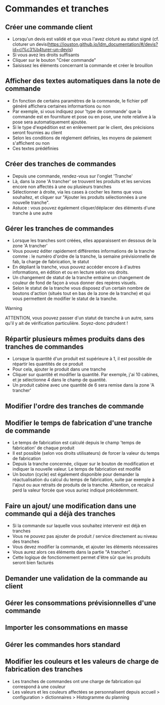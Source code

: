  # Commandes et tranches
 
## Créer une commande client
* Lorsqu'un devis est validé et que vous l'avez cloturé au statut signé (cf. cloturer un devis(https://iouston.github.io/ldm_documentation/#/devis?id=cl%c3%b4turer-un-devis)
* Si vous avez les droits suffisants
* Cliquer sur le bouton "Créer commande"
* Saisissez les éléments concernant la commande et créer le brouillon

## Afficher des textes automatiques dans la note de commande
* En fonction de certains paramètres de la commande, le fichier pdf généré affichera certaines informartions ou non
* Par exemple, si vous indiquez pour 'type de commande' que la commande est en fourniture et pose ou en pose, une note relative à la pose sera automatiquement ajoutée.
* Si le type d'expédition est en enlèvement par le client, des précisions seront fournies au client
* Selon les conditions de réglement définies, les moyens de paiement s'affichent ou non
* Ces textes prédéfinies

## Créer des tranches de commandes
* Depuis une commande, rendez-vous sur l'onglet 'Tranche'
* Là, dans la zone 'A trancher' se trouvent les produits et les services encore non affectés à une ou plusieurs tranches
* Sélectionner à droite, via les cases à cocher les items que vous souhaitez, et cliquer sur "Ajouter les produits sélectionnées à une nouvelle tranche".
* Astuce : vous pouvez également cliquer/déplacer des éléments d'une tranche à une autre

## Gérer les tranches de commandes
* Lorsque les tranches sont créées, elles apparaissent en dessous de la zone 'A trancher'
* Vous pouvez éditer rapidement différentes informations de la tranche comme : le numéro d'ordre de la tranche, la semaine prévisionnelle de fab, la charge de fabrication, le statut
* En dépliant la tranche, vous pouvez accéder encore à d'autres informations, en édition et ou en lecture selon vos droits.
* Un changement de statut de la tranche entraine un changement de couleur de fond de façon à vous donner des repères visuels.
* Selon le statut de la tranche vous disposez d'un certain nombre de boutons d'action (situés tout en bas de la zone de la tranche) et qui vous permettent de modifier le statut de la tranche.

> [!WARNING]
> ATTENTION, vous pouvez passer d'un statut de tranche à un autre, sans qu'il y ait de vérification particulière. Soyez-donc pdrudent !

## Répartir plusieurs mêmes produits dans des tranches de commandes
* Lorsque la quantité d'un produit est supérieure à 1, il est possible de répartir les quantités de ce produit 
* Pour cela, ajouter le produit dans une tranche
* Cliquer sur quantité et modifier la quantité. Par exemple, j'ai 10 cabines, et je sélectionne 4 dans le champ de quantité.
* Un produit cabine avec une quantité de 6 sera remise dans la zone 'A trancher'

## 	Modifier l'ordre des tranches de commande

## Modifier le temps de fabrication d'une tranche de commande
* Le temps de fabrication est calculé depuis le champ 'temps de fabrication' de chaque produit
* Il est possible (selon vos droits utilisateurs) de forcer la valeur du temps de fabrication
* Depuis la tranche concernée, cliquer sur le bouton de modification et indiquer la nouvelle valeur. Le temps de fabrication est modifié
* Un bouton (cycle) est également disponible pour demander la réactualisation du calcul du temps de fabrication, suite par exemple à l'ajout ou aux retraits de produits de la tranche. Attention, ce recalcul perd la valeur forcée que vous auriez indiqué précédemment.

## Faire un ajout/ une modification dans une commande qui a déjà des tranches
* Si la commande sur laquelle vous souhaitez intervenir est déjà en tranches
* Vous ne pouvez pas ajouter de produit / service directement au niveau des tranches
* Vous devez modifier la commande, et ajouter les éléments nécessaires
* Vous aurez alors ces éléments dans la partie "A trancher".
* Cette logique de fonctionnement permet d'être sûr que les produits seront bien facturés

## Demander une validation de la commande au client

## Gérer les consommations prévisionnelles d'une commande

## Importer les consommations en masse

## Gérer les commandes hors standard

## Modifier les couleurs et les valeurs de charge de fabrication des tranches
* Les tranches de commandes ont une charge de fabrication qui correspond à une couleur
* Les valeurs et les couleurs affectées se personnalisent depuis accueil > configuration > dictionnaires > Histogramme du planning

